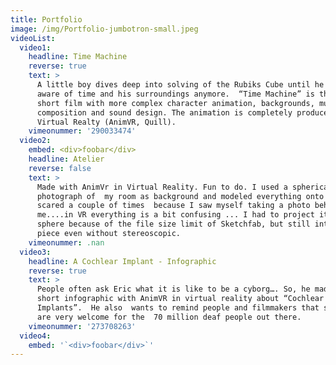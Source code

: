 ```yaml
---
title: Portfolio
image: /img/Portfolio-jumbotron-small.jpeg
videoList:
  video1:
    headline: Time Machine
    reverse: true
    text: >
      A little boy dives deep into solving of the Rubiks Cube until he isn't
      aware of time and his surroundings anymore.  “Time Machine” is the first
      short film with more complex character animation, backgrounds, music
      composition and sound design. The animation is completely produced in
      Virtual Realty (AnimVR, Quill).
    vimeonummer: '290033474'
  video2:
    embed: <div>foobar</div>
    headline: Atelier
    reverse: false
    text: >
      Made with AnimVr in Virtual Reality. Fun to do. I used a spherical
      photograph of  my room as background and modeled everything onto it. I was
      scared a couple of times  because I saw myself taking a photo behind
      me....in VR everything is a bit confusing ... I had to project it onto a
      sphere because of the file size limit of Sketchfab, but still interesting
      piece even without stereoscopic.
    vimeonummer: .nan
  video3:
    headline: A Cochlear Implant - Infographic
    reverse: true
    text: >
      People often ask Eric what it is like to be a cyborg…. So, he made this
      short infographic with AnimVR in virtual reality about “Cochlear
      Implants”.  He also  wants to remind people and filmmakers that subtitles
      are very welcome for the  70 million deaf people out there.
    vimeonummer: '273708263'
  video4:
    embed: '`<div>foobar</div>`'
---
```


